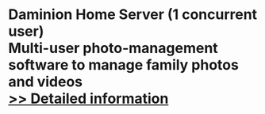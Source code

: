 # Daminion Home Server (1 concurrent user)<br />Multi-user photo-management software to manage family photos and videos<br />[>> Detailed information](https://secure.shareit.com/shareit/product.html?productid=300517515&affiliateid=200057808)